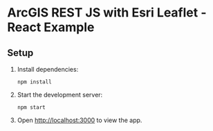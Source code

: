 # ArcGIS REST JS with Esri Leaflet - React Example

## Setup

1. Install dependencies:

   ```
   npm install
   ```

2. Start the development server:

   ```
   npm start
   ```

3. Open [http://localhost:3000](http://localhost:3000) to view the app.

